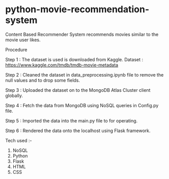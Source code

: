 # python-movie-recommendation-system

Content Based Recommender System recommends movies similar to the movie user likes.

Procedure

Step 1 : The dataset is used is downloaded from Kaggle.
         Dataset : https://www.kaggle.com/tmdb/tmdb-movie-metadata
       
Step 2 : Cleaned the dataset in data_preprocessing.ipynb file to remove the null values and to drop some fields.

Step 3 : Uploaded the dataset on to the MongoDB Atlas Cluster client globally.

Step 4 : Fetch the data from MongoDB using NoSQL queries in Config.py file.

Step 5 : Imported the data into the main.py file to for operating.

Step 6 : Rendered the data onto the localhost using Flask framework.


Tech used :-
1. NoSQL
2. Python
3. Flask
4. HTML
5. CSS
